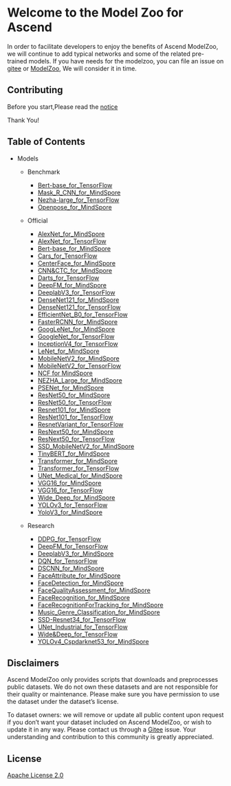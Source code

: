 # Welcome to the Model Zoo for Ascend

In order to facilitate developers to enjoy the benefits of Ascend ModelZoo, we will continue to add typical networks and some of the related pre-trained models. If you have needs for the modelzoo, you can file an issue on [gitee](https://gitee.com/ascend/modelzoo/issues) or [ModelZoo](https://bbs.huaweicloud.com/forum/forum-726-1.html), We will consider it in time.

## Contributing

Before you start,Please read the [notice](https://gitee.com/ascend/modelzoo/blob/master/contrib/CONTRIBUTING.md)

Thank You!

## Table of Contents

- Models
	- Benchmark
		- [Bert-base_for_TensorFlow](https://gitee.com/hantao_kobe/modelzoo/tree/master/built-in/TensorFlow/Benchmark/nlp/Bert-base_for_TensorFlow/00-access)
		- [Mask_R_CNN_for_MindSpore](https://gitee.com/ascend/modelzoo/tree/master/built-in/Benchmark/Mask_R_CNN_for_MindSpore)
		- [Nezha-large_for_TensorFlow](https://gitee.com/ascend/modelzoo/tree/master/built-in/Benchmark/Nezha-large_for_TensorFlow)
		- [Openpose_for_MindSpore](https://gitee.com/ascend/modelzoo/tree/master/built-in/Benchmark/Openpose_for_MindSpore)

	- Official
		- [AlexNet_for_MindSpore](https://gitee.com/ascend/modelzoo/tree/master/built-in/Official/AlexNet_for_MindSpore)
		- [AlexNet_for_TensorFlow](https://gitee.com/ascend/modelzoo/tree/master/built-in/Official/AlexNet_for_TensorFlow)
		- [Bert-base_for_MindSpore](https://gitee.com/ascend/modelzoo/tree/master/built-in/Official/Bert-base_for_MindSpore)
		- [Cars_for_TensorFlow](https://gitee.com/ascend/modelzoo/tree/master/built-in/Official/Cars_for_TensorFlow)
		- [CenterFace_for_MindSpore](https://gitee.com/ascend/modelzoo/tree/master/built-in/Official/CenterFace_for_MindSpore)
		- [CNN&CTC_for_MindSpore](https://gitee.com/ascend/modelzoo/tree/master/built-in/Official/CNN&CTC_for_MindSpore)
		- [Darts_for_TensorFlow](https://gitee.com/ascend/modelzoo/tree/master/built-in/Official/Darts_for_TensorFlow)
		- [DeepFM_for_MindSpore](https://gitee.com/ascend/modelzoo/tree/master/built-in/Official/DeepFM_for_MindSpore)
		- [DeeplabV3_for_TensorFlow](https://gitee.com/ascend/modelzoo/tree/master/built-in/Official/DeeplabV3_for_TensorFlow)
		- [DenseNet121_for_MindSpore](https://gitee.com/ascend/modelzoo/tree/master/built-in/Official/DenseNet121_for_MindSpore)
		- [DenseNet121_for_TensorFlow](https://gitee.com/ascend/modelzoo/tree/master/built-in/Official/DenseNet121_for_TensorFlow)
		- [EfficientNet_B0_for_TensorFlow](https://gitee.com/ascend/modelzoo/tree/master/built-in/Official/EfficientNet_B0_for_TensorFlow)
		- [FasterRCNN_for_MindSpore](https://gitee.com/ascend/modelzoo/tree/master/built-in/Official/FasterRCNN_for_MindSpore)
		- [GoogLeNet_for_MindSpore](https://gitee.com/ascend/modelzoo/tree/master/built-in/Official/GoogLeNet_for_MindSpore)
		- [GoogleNet_for_TensorFlow](https://gitee.com/ascend/modelzoo/tree/master/built-in/Official/GoogleNet_for_TensorFlow)
		- [InceptionV4_for_TensorFlow](https://gitee.com/ascend/modelzoo/tree/master/built-in/Official/InceptionV4_for_TensorFlow)
		- [LeNet_for_MindSpore](https://gitee.com/ascend/modelzoo/tree/master/built-in/Official/LeNet_for_MindSpore)
		- [MobileNetV2_for_MindSpore](https://gitee.com/ascend/modelzoo/tree/master/built-in/Official/MobileNetV2_for_MindSpore)
		- [MobileNetV2_for_TensorFlow](https://gitee.com/ascend/modelzoo/tree/master/built-in/Official/MobileNetV2_for_TensorFlow)
		- [NCF for MindSpore](https://gitee.com/ascend/modelzoo/tree/master/built-in/Official/NCF_for_MindSpore)
		- [NEZHA_Large_for_MindSpore](https://gitee.com/ascend/modelzoo/tree/master/built-in/Official/NEZHA_Large_for_MindSpore)
		- [PSENet_for_MindSpore](https://gitee.com/ascend/modelzoo/tree/master/built-in/Official/PSENet_for_MindSpore)
		- [ResNet50_for_MindSpore](https://gitee.com/ascend/modelzoo/tree/master/built-in/Official/ResNet50_for_MindSpore)
		- [ResNet50_for_TensorFlow](https://gitee.com/ascend/modelzoo/tree/master/built-in/Official/ResNet50_for_TensorFlow)
		- [Resnet101_for_MindSpore](https://gitee.com/ascend/modelzoo/tree/master/built-in/Official/Resnet101_for_MindSpore)
		- [ResNet101_for_TensorFlow](https://gitee.com/ascend/modelzoo/tree/master/built-in/Official/ResNet101_for_TensorFlow)
		- [ResnetVariant_for_TensorFlow](https://gitee.com/ascend/modelzoo/tree/master/built-in/Official/ResnetVariant_for_TensorFlow)
		- [ResNext50_for_MindSpore](https://gitee.com/ascend/modelzoo/tree/master/built-in/Official/ResNext50_for_MindSpore)
		- [ResNext50_for_TensorFlow](https://gitee.com/ascend/modelzoo/tree/master/built-in/Official/ResNext50_for_TensorFlow)
		- [SSD_MobileNetV2_for_MindSpore](https://gitee.com/ascend/modelzoo/tree/master/built-in/Official/SSD_MobileNetV2_for_MindSpore)
		- [TinyBERT_for_MindSpore](https://gitee.com/ascend/modelzoo/tree/master/built-in/Official/TinyBERT_for_MindSpore)
		- [Transformer_for_MindSpore](https://gitee.com/ascend/modelzoo/tree/master/built-in/Official/Transformer_for_MindSpore)
		- [Transformer_for_TensorFlow](https://gitee.com/ascend/modelzoo/tree/master/built-in/Official/Transformer_for_TensorFlow)
		- [UNet_Medical_for_MindSpore](https://gitee.com/ascend/modelzoo/tree/master/built-in/Official/UNet_Medical_for_MindSpore)
		- [VGG16_for_MindSpore](https://gitee.com/ascend/modelzoo/tree/master/built-in/Official/VGG16_for_MindSpore)
		- [VGG16_for_TensorFlow](https://gitee.com/ascend/modelzoo/tree/master/built-in/Official/VGG16_for_TensorFlow)
		- [Wide_Deep_for_MindSpore](https://gitee.com/ascend/modelzoo/tree/master/built-in/Official/Wide_Deep_for_MindSpore)
		- [YOLOv3_for_TensorFlow](https://gitee.com/ascend/modelzoo/tree/master/built-in/Official/YOLOv3_for_TensorFlow)
		- [YoloV3_for_MindSpore](https://gitee.com/ascend/modelzoo/tree/master/built-in/Official/YoloV3_for_MindSpore)

	- Research
		- [DDPG_for_TensorFlow](https://gitee.com/ascend/modelzoo/tree/master/built-in/Research/DDPG_for_TensorFlow)
		- [DeepFM_for_TensorFlow](https://gitee.com/ascend/modelzoo/tree/master/built-in/Research/DeepFM_for_TensorFlow)
		- [DeeplabV3_for_MindSpore](https://gitee.com/ascend/modelzoo/tree/master/built-in/Research/DeeplabV3_for_MindSpore)
		- [DQN_for_TensorFlow](https://gitee.com/ascend/modelzoo/tree/master/built-in/Research/DQN_for_TensorFlow)
		- [DSCNN_for_MindSpore](https://gitee.com/ascend/modelzoo/tree/master/built-in/Research/DSCNN_for_MindSpore)
		- [FaceAttribute_for_MindSpore](https://gitee.com/ascend/modelzoo/tree/master/built-in/Research/FaceAttribute_for_MindSpore)
		- [FaceDetection_for_MindSpore](https://gitee.com/ascend/modelzoo/tree/master/built-in/Research/FaceDetection_for_MindSpore)
		- [FaceQualityAssessment_for_MindSpore](https://gitee.com/ascend/modelzoo/tree/master/built-in/Research/FaceQualityAssessment_for_MindSpore)
		- [FaceRecognition_for_MindSpore](https://gitee.com/ascend/modelzoo/tree/master/built-in/Research/FaceRecognition_for_MindSpore)
		- [FaceRecognitionForTracking_for_MindSpore](https://gitee.com/ascend/modelzoo/tree/master/built-in/Research/FaceRecognitionForTracking_for_MindSpore)
		- [Music_Genre_Classification_for_MindSpore](https://gitee.com/ascend/modelzoo/tree/master/built-in/Research/Music_Genre_Classification_for_MindSpore)
		- [SSD-Resnet34_for_TensorFlow](https://gitee.com/ascend/modelzoo/tree/master/built-in/Research/SSD-Resnet34_for_TensorFlow)
		- [UNet_Industrial_for_TensorFlow](https://gitee.com/ascend/modelzoo/tree/master/built-in/Research/UNet_Industrial_for_TensorFlow)
		- [Wide&Deep_for_TensorFlow](https://gitee.com/ascend/modelzoo/tree/master/built-in/Research/Wide&Deep_for_TensorFlow)
		- [YOLOv4_Cspdarknet53_for_MindSpore](https://gitee.com/ascend/modelzoo/tree/master/built-in/Research/YOLOv4_Cspdarknet53_for_MindSpore)

## Disclaimers

Ascend ModelZoo only provides scripts that downloads and preprocesses public datasets. We do not own these datasets and are not responsible for their quality or maintenance. Please make sure you have permission to use the dataset under the dataset’s license.

To dataset owners: we will remove or update all public content upon request if you don’t want your dataset included on Ascend ModelZoo, or wish to update it in any way. Please contact us through a [Gitee](https://gitee.com/ascend/modelzoo/issues) issue. Your understanding and contribution to this community is greatly appreciated.

## License

[Apache License 2.0](LICENSE)


